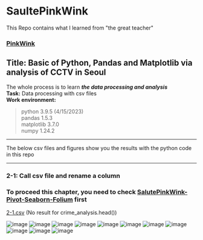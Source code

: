 # SaultePinkWink
This Repo contains what I learned from "the great teacher" 
### [PinkWink](https://github.com/PinkWink)
## Title: Basic of Python, Pandas and Matplotlib via analysis of CCTV in Seoul
The whole process is to learn _**the data processing and analysis**_
<br/>**Task:** Data processing with csv files 
<br/>**Work environment:** 
> python 3.9.5 (4/15/2023)
<br/>pandas 1.5.3 
<br/>matplotlib 3.7.0
<br/>numpy 1.24.2
***
The below csv files and figures show you the results with the python code in this repo
***
### 2-1: Call csv file and rename a column
### To proceed this chapter, you need to check [SalutePinkWink-Pivot-Seaborn-Folium](https://github.com/JohnkeyLee/SalutePinkWink-Pivot-Seaborn-Folium) first

[2-1.csv](https://github.com/JohnkeyLee/SalutePinkWink-chapter-2/files/11240882/2-1.csv) (No result for crime_analysis.head())

![image](https://user-images.githubusercontent.com/103592307/232258090-08114978-406e-4c08-ad88-7cdbada61727.png)
![image](https://user-images.githubusercontent.com/103592307/232258092-d85d7103-ad4b-4d8e-b89b-da9fcb35d20b.png)
![image](https://user-images.githubusercontent.com/103592307/232258095-9297b807-3ffa-48d8-bc25-351ac906238f.png)
![image](https://user-images.githubusercontent.com/103592307/232258099-0a34540b-fbb9-4438-8ce2-6b1a5d71e19e.png)
![image](https://user-images.githubusercontent.com/103592307/232258124-8dd6f703-bfa1-47a0-ae96-c34c7e4b1896.png)
![image](https://user-images.githubusercontent.com/103592307/232258134-c559834c-e350-4a3c-aa65-e0a82b2bc903.png)
![image](https://user-images.githubusercontent.com/103592307/232258140-b576578d-45d2-4f1a-95ad-2d3cf2cb9d46.png)
![image](https://user-images.githubusercontent.com/103592307/232258161-7e3e07f8-9efd-47b2-9323-2e9228a3d4dd.png)
![image](https://user-images.githubusercontent.com/103592307/232258167-29267f2f-df8b-4d17-92fe-ac7ea920c9e5.png)
![image](https://user-images.githubusercontent.com/103592307/232258172-f28b3e76-86bb-46c0-b25a-d89246c0f684.png)
![image](https://user-images.githubusercontent.com/103592307/232258175-ac53afd7-0f84-4062-97b6-1e1f53cea5bd.png)
